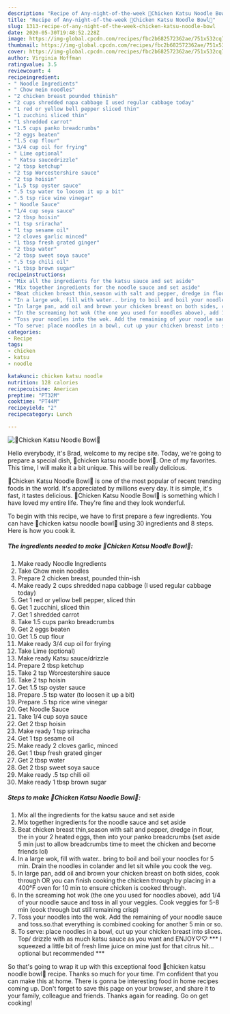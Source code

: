 ```yaml
---
description: "Recipe of Any-night-of-the-week 🤙Chicken Katsu Noodle Bowl🤙"
title: "Recipe of Any-night-of-the-week 🤙Chicken Katsu Noodle Bowl🤙"
slug: 1313-recipe-of-any-night-of-the-week-chicken-katsu-noodle-bowl
date: 2020-05-30T19:48:52.228Z
image: https://img-global.cpcdn.com/recipes/fbc2b682572362ae/751x532cq70/🤙chicken-katsu-noodle-bowl🤙-recipe-main-photo.jpg
thumbnail: https://img-global.cpcdn.com/recipes/fbc2b682572362ae/751x532cq70/🤙chicken-katsu-noodle-bowl🤙-recipe-main-photo.jpg
cover: https://img-global.cpcdn.com/recipes/fbc2b682572362ae/751x532cq70/🤙chicken-katsu-noodle-bowl🤙-recipe-main-photo.jpg
author: Virginia Hoffman
ratingvalue: 3.5
reviewcount: 4
recipeingredient:
- " Noodle Ingredients"
- " Chow mein noodles"
- "2 chicken breast pounded thinish"
- "2 cups shredded napa cabbage I used regular cabbage today"
- "1 red or yellow bell pepper sliced thin"
- "1 zucchini sliced thin"
- "1 shredded carrot"
- "1.5 cups panko breadcrumbs"
- "2 eggs beaten"
- "1.5 cup flour"
- "3/4 cup oil for frying"
- " Lime optional"
- " Katsu saucedrizzle"
- "2 tbsp ketchup"
- "2 tsp Worcestershire sauce"
- "2 tsp hoisin"
- "1.5 tsp oyster sauce"
- ".5 tsp water to loosen it up a bit"
- ".5 tsp rice wine vinegar"
- " Noodle Sauce"
- "1/4 cup soya sauce"
- "2 tbsp hoisin"
- "1 tsp sriracha"
- "1 tsp sesame oil"
- "2 cloves garlic minced"
- "1 tbsp fresh grated ginger"
- "2 tbsp water"
- "2 tbsp sweet soya sauce"
- ".5 tsp chili oil"
- "1 tbsp brown sugar"
recipeinstructions:
- "Mix all the ingredients for the katsu sauce and set aside"
- "Mix together ingredients for the noodle sauce and set aside"
- "Beat chicken breast thin,season with salt and pepper, dredge in flour, the in your 2 heated eggs, then into your panko breadcrumbs (set aside 5 min just to allow breadcrumbs time to meet the chicken and become friends lol)"
- "In a large wok, fill with water.. bring to boil and boil your noodles for 5 min. Drain the noodles in colander and let sit while you cook the veg."
- "In large pan, add oil and brown your chicken breast on both sides, cook through OR you can finish cooking the chicken through by placing in a 400°F oven for 10 min to ensure chicken is cooked through."
- "In the screaming hot wok (the one you used for noodles above), add 1/4 of your noodle sauce and toss in all your veggies. Cook veggies for 5-8 min (cook through but still remaining crisp)"
- "Toss your noodles into the wok. Add the remaining of your noodle sauce and toss.so.that everything is combined cooking for another 5 min or so."
- "To serve: place noodles in a bowl, cut up your chicken breast into slices. Top/ drizzle with as much katsu sauce as you want and ENJOY♡♡ *** I squeezed a little bit of fresh lime juice on mine just for that citrus hit... optional but recommended ***"
categories:
- Recipe
tags:
- chicken
- katsu
- noodle

katakunci: chicken katsu noodle 
nutrition: 128 calories
recipecuisine: American
preptime: "PT32M"
cooktime: "PT44M"
recipeyield: "2"
recipecategory: Lunch

---
```



![🤙Chicken Katsu Noodle Bowl🤙](https://img-global.cpcdn.com/recipes/fbc2b682572362ae/751x532cq70/🤙chicken-katsu-noodle-bowl🤙-recipe-main-photo.jpg)

Hello everybody, it's Brad, welcome to my recipe site. Today, we're going to prepare a special dish, 🤙chicken katsu noodle bowl🤙. One of my favorites. This time, I will make it a bit unique. This will be really delicious.



🤙Chicken Katsu Noodle Bowl🤙 is one of the most popular of recent trending foods in the world. It's appreciated by millions every day. It is simple, it's fast, it tastes delicious. 🤙Chicken Katsu Noodle Bowl🤙 is something which I have loved my entire life. They're fine and they look wonderful.


To begin with this recipe, we have to first prepare a few ingredients. You can have 🤙chicken katsu noodle bowl🤙 using 30 ingredients and 8 steps. Here is how you cook it.

<!--inarticleads1-->

##### The ingredients needed to make 🤙Chicken Katsu Noodle Bowl🤙:

1. Make ready  Noodle Ingredients
1. Take  Chow mein noodles
1. Prepare 2 chicken breast, pounded thin-ish
1. Make ready 2 cups shredded napa cabbage (I used regular cabbage today)
1. Get 1 red or yellow bell pepper, sliced thin
1. Get 1 zucchini, sliced thin
1. Get 1 shredded carrot
1. Take 1.5 cups panko breadcrumbs
1. Get 2 eggs beaten
1. Get 1.5 cup flour
1. Make ready 3/4 cup oil for frying
1. Take  Lime (optional)
1. Make ready  Katsu sauce/drizzle
1. Prepare 2 tbsp ketchup
1. Take 2 tsp Worcestershire sauce
1. Take 2 tsp hoisin
1. Get 1.5 tsp oyster sauce
1. Prepare .5 tsp water (to loosen it up a bit)
1. Prepare .5 tsp rice wine vinegar
1. Get  Noodle Sauce
1. Take 1/4 cup soya sauce
1. Get 2 tbsp hoisin
1. Make ready 1 tsp sriracha
1. Get 1 tsp sesame oil
1. Make ready 2 cloves garlic, minced
1. Get 1 tbsp fresh grated ginger
1. Get 2 tbsp water
1. Get 2 tbsp sweet soya sauce
1. Make ready .5 tsp chili oil
1. Make ready 1 tbsp brown sugar




<!--inarticleads2-->

##### Steps to make 🤙Chicken Katsu Noodle Bowl🤙:

1. Mix all the ingredients for the katsu sauce and set aside
1. Mix together ingredients for the noodle sauce and set aside
1. Beat chicken breast thin,season with salt and pepper, dredge in flour, the in your 2 heated eggs, then into your panko breadcrumbs (set aside 5 min just to allow breadcrumbs time to meet the chicken and become friends lol)
1. In a large wok, fill with water.. bring to boil and boil your noodles for 5 min. Drain the noodles in colander and let sit while you cook the veg.
1. In large pan, add oil and brown your chicken breast on both sides, cook through OR you can finish cooking the chicken through by placing in a 400°F oven for 10 min to ensure chicken is cooked through.
1. In the screaming hot wok (the one you used for noodles above), add 1/4 of your noodle sauce and toss in all your veggies. Cook veggies for 5-8 min (cook through but still remaining crisp)
1. Toss your noodles into the wok. Add the remaining of your noodle sauce and toss.so.that everything is combined cooking for another 5 min or so.
1. To serve: place noodles in a bowl, cut up your chicken breast into slices. Top/ drizzle with as much katsu sauce as you want and ENJOY♡♡ *** I squeezed a little bit of fresh lime juice on mine just for that citrus hit... optional but recommended ***




So that's going to wrap it up with this exceptional food 🤙chicken katsu noodle bowl🤙 recipe. Thanks so much for your time. I'm confident that you can make this at home. There is gonna be interesting food in home recipes coming up. Don't forget to save this page on your browser, and share it to your family, colleague and friends. Thanks again for reading. Go on get cooking!
